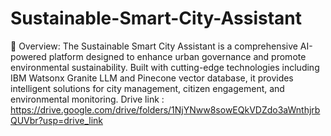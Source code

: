 # Sustainable-Smart-City-Assistant
🌟 Overview:
          The Sustainable Smart City Assistant is a comprehensive AI-powered platform designed to enhance urban governance and promote environmental sustainability. Built with cutting-edge technologies including IBM Watsonx Granite LLM and Pinecone vector database, it provides intelligent solutions for city management, citizen engagement, and environmental monitoring.
Drive link : https://drive.google.com/drive/folders/1NjYNww8sowEQkVDZdo3aWnthjrbQUVbr?usp=drive_link
